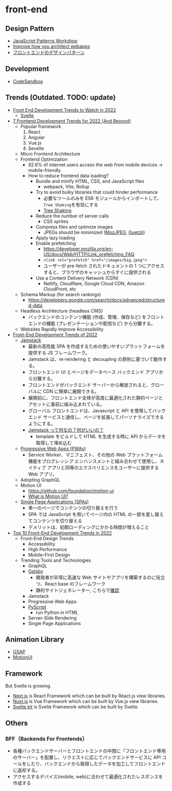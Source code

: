 # front-end

## Design Pattern

- [JavaScript Patterns Workshop](https://javascriptpatterns.vercel.app/patterns)
- [Improve how you architect webapps](https://www.patterns.dev/)
- [フロントエンドのデザインパターン](https://zenn.dev/morinokami/books/learning-patterns-1)

## Development

- [CodeSandbox](https://codesandbox.io/)

## Trends (Outdated. TODO: update)

- [Front End Development Trends to Watch in 2022](https://www.freecodecamp.org/news/front-end-development-trends/)
  - [Svelte](https://github.com/sveltejs/svelte)
- [7 Frontend Development Trends for 2022 (And Beyond)](https://leanylabs.com/blog/7-frontend-trends/)
  - Popular framework
    1. React
    2. Angular
    3. Vue.js
    4. Sevelte
  - Micro Frontend Architecture
  - Frontend Optimization
    - 92.6% of internet users access the web from mobile devices -> mobile-friendly
    - How to reduce frontend data loading?
      - Bundle and minify HTML, CSS, and JavaScript files
        - webpack, Vite, Rollup
      - Try to avoid bulky libraries that could hinder performance
        - 必要なツールのみを ES6 モジュールからインポートして、`Tree Shaking`を有効にする
        - [Tree Shaking](https://webpack.js.org/guides/tree-shaking/)
      - Reduce the number of server calls
        - CSS sprites
      - Compress files and optimize images
        - JPEGs should be minimized ([MozJPEG](https://github.com/mozilla/mozjpeg), [Guetzli](https://github.com/google/guetzli))
      - Apply lazy loading
      - Enable prefetching
        - https://developer.mozilla.org/en-US/docs/Web/HTTP/Link_prefetching_FAQ
        - `<link rel="prefetch" href="/images/big.jpeg">`
        - ユーザーが pre-fetch されたドキュメントの 1 つにアクセスすると、ブラウザのキャッシュからすぐに提供される
      - Use a Content Delivery Network (CDN)
        - Netlify, Cloudflare, Google Cloud CDN, Amazon CloudFront, etc
  - Schema Markup (for search rankings)
    - https://developers.google.com/search/docs/advanced/structured-data
  - Headless Architecture (headless CMS)
    - バックエンドのコンテンツ機能 (作成、管理、保存など) をフロントエンドの機能 (プレゼンテーションや配信など) から分離する。
  - Websites Rapidly Improve Accessibility
- [Front-End Development Trends of 2022](https://www.dronahq.com/front-end-development-trends/)
  - [Jamstack](https://jamstack.org/)
    - 最新の高性能 SPA を作成するための使いやすいプラットフォームを提供する JS フレームワーク。
    - Jamstack は、re-rendering と decoupling の原則に基づいて動作する。
    - フロントエンド UI とページをデータベース バックエンド アプリから分離する。
    - フロントエンドがバックエンド サーバーから解放されると、グローバルに CDN に簡単に展開できる。
    - 展開前に、フロントエンド全体が高度に最適化された静的ページとアセットに事前に組み込まれている。
    - グローバル フロントエンドは、Javascript と API を使用してバックエンド サービスと通信し、ページを拡張してパーソナライズできるようにする。
    - [Jamstack って何なの？何がいいの？](https://qiita.com/ozaki25/items/4075d03278d1fb51cc37)
      - template をビルドして HTML を生成する時に API からデータを取得して埋め込む
  - [Progressive Web Apps (PWAs)](https://developer.mozilla.org/en-US/docs/Web/Progressive_web_apps)
    - Service Worker、マニフェスト、その他の Web プラットフォーム機能をプログレッシブ エンハンスメントと組み合わせて使用し、ネイティブ アプリと同等のエクスペリエンスをユーザーに提供する Web アプリ。
  - Adopting GraphQL
  - Motion UI
    - https://github.com/foundation/motion-ui
    - [What is Motion UI?](https://www.geeksforgeeks.org/what-is-motion-ui/)
  - [Single Page Applications (SPAs)](https://developer.mozilla.org/en-US/docs/Glossary/SPA)
    - 単一のページでコンテンツの切り替えを行う
    - SPA では JavaScript を用いてページ内の HTML の一部を差し替えてコンテンツを切り替える
    - デメリットは、初期ローディングにかかる時間が増えること
- [Top 10 Front-End Development Trends in 2022](https://www.hackerrank.com/blog/front-end-development-trends-2022/)
  - Front-End Design Trends
    - Accessibility
    - High Performance
    - Mobile-First Design
  - Trending Tools and Technologies
    - GraphQL
    - [Gatsby](https://github.com/gatsbyjs/gatsby)
      - 開発者が非常に高速な Web サイトやアプリを構築するのに役立つ、React base のフレームワーク
      - 静的サイトジェネレーター, こちらで[確認](https://jamstack.org/generators/)
    - Jamstack
    - Progressive Web Apps
    - [PyScript](https://pyscript.net/)
      - run Python in HTML
    - Server-Side Rendering
    - Single Page Applications

## Animation Library

- [GSAP](https://greensock.com/)
- [MotionUI](https://get.foundation/sites/docs/motion-ui.html)

## Framework

But Svelte is growing.

- [Next.js](https://nextjs.org/) is React Framework which can be built by React.js view libraries.
- [Nuxt.js](https://nuxtjs.org/) is Vue Framework which can be built by Vue.js view libraries.
- [Svelte kit](https://kit.svelte.dev/) is Svelte Framework which can be built by Svelte.

## Others

### BFF（Backends For Frontends）

- 各種バックエンドサーバーとフロントエンドの中間に「フロントエンド専用のサーバー」を配置し、リクエストに応じてバックエンドサービスに API コールをしたり、バックエンドから取得したデータを加工してフロントエンドに返却する。
- アクセスするデバイス(mobile, web)に合わせて最適化されたレスポンスを作成する
